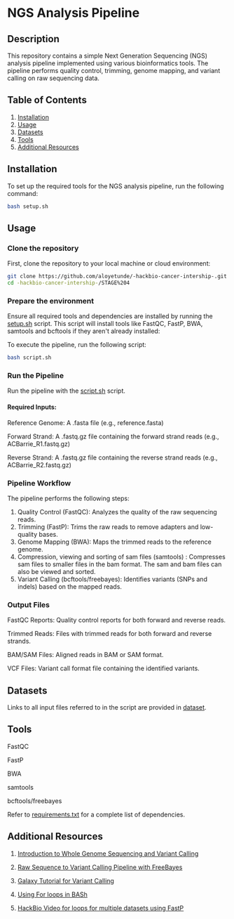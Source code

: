 # NGS Analysis Pipeline
## Description
This repository contains a simple Next Generation Sequencing (NGS) analysis pipeline implemented using various bioinformatics tools. The pipeline performs quality control, trimming, genome mapping, and variant calling on raw sequencing data.

## Table of Contents
1. [Installation](#installation)
2. [Usage](#usage)
3. [Datasets](#datasets)
4. [Tools](#tools)
5. [Additional Resources](#AdditionalResources)
   

## Installation
To set up the required tools for the NGS analysis pipeline, run the following command:

```bash
bash setup.sh
```

## Usage

### Clone the repository
First, clone the repository to your local machine or cloud environment:

```bash
git clone https://github.com/aloyetunde/-hackbio-cancer-intership-.git
cd -hackbio-cancer-intership-/STAGE%204
```
### Prepare the environment

Ensure all required tools and dependencies are installed by running the
[setup.sh](https://github.com/aloyetunde/-hackbio-cancer-intership-/blob/main/setup.sh) script. This script will install tools like FastQC, FastP, BWA, samtools and bcftools if they aren't already installed:

To execute the pipeline, run the following script:
```bash
bash script.sh
```

 ### Run the Pipeline
Run the pipeline with the [script.sh](https://github.com/aloyetunde/-hackbio-cancer-intership-/blob/main/sript.sh) script.


#### Required Inputs:

Reference Genome: A .fasta file (e.g., reference.fasta)

Forward Strand: A .fastq.gz file containing the forward strand reads (e.g., ACBarrie_R1.fastq.gz)

Reverse Strand: A .fastq.gz file containing the reverse strand reads (e.g., ACBarrie_R2.fastq.gz)

 ### Pipeline Workflow
The pipeline performs the following steps:

1. Quality Control (FastQC): Analyzes the quality of the raw sequencing reads.
2. Trimming (FastP): Trims the raw reads to remove adapters and low-quality bases.
3. Genome Mapping (BWA): Maps the trimmed reads to the reference genome.
4. Compression, viewing and sorting of sam files (samtools) : Compresses sam files to smaller files in the bam format. The sam and bam files can also be viewed and sorted.
5. Variant Calling (bcftools/freebayes): Identifies variants (SNPs and indels) based on the mapped reads.

 ### Output Files
FastQC Reports: Quality control reports for both forward and reverse reads.

Trimmed Reads: Files with trimmed reads for both forward and reverse strands.

BAM/SAM Files: Aligned reads in BAM or SAM format.

VCF Files: Variant call format file containing the identified variants.

## Datasets
Links to all input files referred to in the script are provided in [dataset](https://github.com/aloyetunde/-hackbio-cancer-intership-/blob/main/STAGE%204/DATA/DATASET.md).

## Tools
FastQC

FastP

BWA

samtools

bcftools/freebayes

Refer to [requirements.txt](https://github.com/aloyetunde/-hackbio-cancer-intership-/blob/main/requirements.txt) for a complete list of dependencies.

## Additional Resources
1. [Introduction to Whole Genome Sequencing and Variant Calling](https://www.youtube.com/watch?v=NxRECdxKP40)

2. [Raw Sequence to Variant Calling Pipeline with FreeBayes](https://www.youtube.com/watch?v=gmJ6LteXAq0)

3. [Galaxy Tutorial for Variant Calling](https://training.galaxyproject.org/training-material/topics/data-science/tutorials/bash-variant-calling/tutorial.html.)

4. [Using For loops in BASh](https://www.youtube.com/watch?v=T7hVOiTsSUU)

5. [HackBio Video for loops for multiple datasets using FastP](https://youtu.be/HNE0VPZK8yM.)
